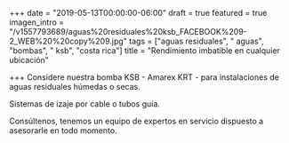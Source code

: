 +++
date = "2019-05-13T00:00:00-06:00"
draft = true
featured = true
imagen_intro = "/v1557793689/aguas%20residuales%20ksb_FACEBOOK%209-2_WEB%20%20copy%209.jpg"
tags = ["aguas residuales", " aguas", "bombas", " ksb", "costa rica"]
title = "Rendimiento imbatible en cualquier ubicación"

+++
Considere nuestra bomba KSB - Amarex KRT - para instalaciones de aguas residuales húmedas o secas.

Sistemas de izaje por cable o tubos guía.   
 

Consúltenos, tenemos un equipo de expertos en servicio dispuesto a asesorarle en todo momento. 